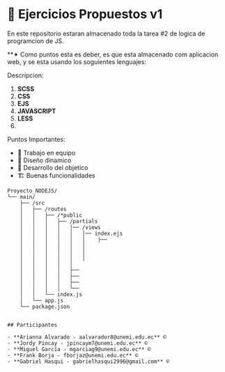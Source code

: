 # 🔴 Ejercicios Propuestos v1
En este repositorio estaran almacenado toda la tarea #2 de logica de programcion de JS.

**✦ Como puntos esta es deber, es que esta almacenado com aplicacion web, y se esta usando los soguientes lenguajes:

Descripcion:

1. **SCSS** 
2. **CSS** 
3. **EJS** 
4. **JAVASCRIPT** 
5. **LESS** 
6.
Puntos Importantes:

- 🙌 Trabajo en equipo
- 🎨 Diseño dinamico
- 📖 Desarrollo del objetico
- 🏗 Buenas funcionalidades


```text
Proyecto_NODEJS/
└── main/
    ├── /src
    │   ├── /routes
    │   │   ├── /*public
    │   │   │   ├── /partials
    │   │   │   │   │── /views
    │   │   │   │   │   │── index.ejs
    │   │   │   │   │   │    ├── 
    │   │   │   │   │   │
    │   │   │   │   │   │
    │   │   │   │   │   │
    │   │   │   │   │    
    │   │   │   │   ├──
    │   │   │   │   ├── 
    │   │   │   │   ├──
    │   │   │   │   └──
    │   │   └── index.js
    │   └── app.js
    └── package.json 


## Participantes

- **Arianna Alvarado - aalvarador8@unemi.edu.ec** ©
- **Jordy Pincay - jpincaym7@unemi.edu.ec** ©
- **Miguel García - mgarciag9@unemi.edu.ec** ©
- **Frank Borja - fborjaz@unemi.edu.ec** ©
- **Gabriel Hasqui - gabrielhasqui2996@gmail.com** ©
